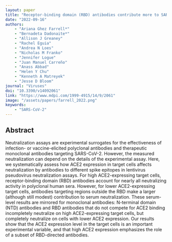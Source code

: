 ```yaml
---
layout: paper
title: "Receptor-binding domain (RBD) antibodies contribute more to SARS-CoV-2 neutralization when target cells express high levels of ACE2"
date: "2022-09-16"
authors: 
    - "Ariana Ghez Farrell*"
    - "Bernadeta Dadonaite*"
    - "Allison J Greaney"
    - "Rachel Eguia"
    - "Andrea N Loes"
    - "Nicholas M Franko"
    - "Jennifer Logue"
    - "Juan Manuel Carreño"
    - "Anass Abbad"
    - "Helen Y Chu"
    - "Kenneth A Matreyek"
    - "Jesse D Bloom"
journal: "Viruses"
doi: "10.3390/v14092061"
link: "https://www.mdpi.com/1999-4915/14/9/2061"
image: "/assets/papers/farrell_2022.png"
keywords:
    - "SARS-CoV-2"
---
```


## Abstract

Neutralization assays are experimental surrogates for the effectiveness of infection- or vaccine-elicited polyclonal antibodies and therapeutic monoclonal antibodies targeting SARS-CoV-2. However, the measured neutralization can depend on the details of the experimental assay. Here, we systematically assess how ACE2 expression in target cells affects neutralization by antibodies to different spike epitopes in lentivirus pseudovirus neutralization assays. For high ACE2-expressing target cells, receptor-binding domain (RBD) antibodies account for nearly all neutralizing activity in polyclonal human sera. However, for lower ACE2-expressing target cells, antibodies targeting regions outside the RBD make a larger (although still modest) contribution to serum neutralization. These serum-level results are mirrored for monoclonal antibodies: N-terminal domain (NTD) antibodies and RBD antibodies that do not compete for ACE2 binding incompletely neutralize on high ACE2-expressing target cells, but completely neutralize on cells with lower ACE2 expression. Our results show that the ACE2 expression level in the target cells is an important experimental variable, and that high ACE2 expression emphasizes the role of a subset of RBD-directed antibodies.
